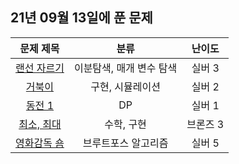 ## 21년 09월 13일에 푼 문제


|문제 제목|분류|난이도|
|:---:|:---:|:---:|
|[랜선 자르기](https://www.acmicpc.net/problem/1654)|이분탐색, 매개 변수 탐색|실버 3|
|[거북이](https://www.acmicpc.net/problem/8911)|구현, 시뮬레이션|실버 2|
|[동전 1](https://www.acmicpc.net/problem/1193)|DP|실버 1|
|[최소, 최대](https://www.acmicpc.net/problem/2775)|수학, 구현|브론즈 3|
|[영화감독 숌](https://www.acmicpc.net/problem/2869)|브루트포스 알고리즘|실버 5|

